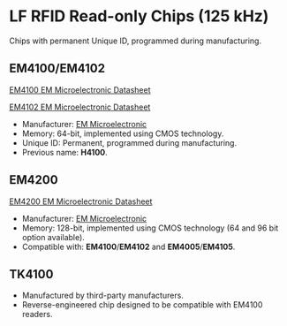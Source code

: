 # LF RFID Read-only Chips (125 kHz)

Chips with permanent Unique ID, programmed during manufacturing.

## EM4100/EM4102

[EM4100 EM Microelectronic Datasheet](./LF-RFID/em4100_em_microelectronic_datasheet.pdf)

[EM4102 EM Microelectronic Datasheet](./LF-RFID/em4102_em_microelectronic_datasheet.pdf)

* Manufacturer: [EM Microelectronic](https://www.emmicroelectronic.com/)
* Memory: 64-bit, implemented using CMOS technology.
* Unique ID: Permanent, programmed during manufacturing.
* Previous name: **H4100**.

## EM4200

[EM4200 EM Microelectronic Datasheet](./LF-RFID/em4200_em_microelectronic_datasheet.pdf)

* Manufacturer: [EM Microelectronic](https://www.emmicroelectronic.com/)
* Memory: 128-bit, implemented using CMOS technology (64 and 96 bit option available).
* Compatible with: **EM4100**/**EM4102** and **EM4005**/**EM4105**.

## TK4100

* Manufactured by third-party manufacturers.
* Reverse-engineered chip designed to be compatible with EM4100 readers.
